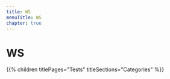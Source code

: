 ```yaml
---
title: WS
menuTitle: WS
chapter: true
---
```


# WS

{{% children titlePages="Tests" titleSections="Categories" %}}

